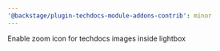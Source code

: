 ```yaml
---
'@backstage/plugin-techdocs-module-addons-contrib': minor
---
```


Enable zoom icon for techdocs images inside lightbox
